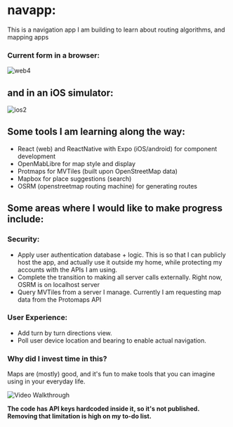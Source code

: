 # navapp:
This is a navigation app I am building to learn about routing algorithms, and mapping apps

### Current form in a browser:
![web4](https://github.com/user-attachments/assets/37b6d935-6095-49d6-8138-192837370418)

## and in an iOS simulator:
![ios2](https://github.com/user-attachments/assets/0cd9aaef-8984-4bb4-8415-460163cdd9af)


## Some tools I am learning along the way:
- React (web) and ReactNative with Expo (iOS/android) for component development
- OpenMabLibre for map style and display
- Protmaps for MVTiles (built upon OpenStreetMap data)
- Mapbox for place suggestions (search)
- OSRM (openstreetmap routing machine) for generating routes 

## Some areas where I would like to make progress include:
### Security:
- Apply user authentication database + logic. This is so that I can publicly host the app, and actually use it outside my home, while protecting my accounts with the APIs I am using.
- Complete the transition to making all server calls externally. Right now, OSRM is on localhost server
- Query MVTiles from a server I manage.  Currently I am requesting map data from the Protomaps API

### User Experience:
- Add turn by turn directions view.
- Poll user device location and bearing to enable actual navigation.

### Why did I invest time in this?
Maps are (mostly) good, and it's fun to make tools that you can imagine using in your everyday life. 

<img src='./assets/wk5-beer-api-client.gif' title='Video Walkthrough' width='' alt='Video Walkthrough' />




**The code has API keys hardcoded inside it, so it's not published. Removing that limitation is high on my to-do list.**
